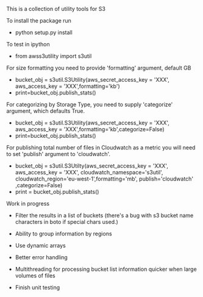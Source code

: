 This is a collection of utility tools for S3 

To install the package run
- python setup.py install

To test in ipython

- from awss3utility import s3util


For size formatting you need to provide 'formatting' argument, default GB

- bucket_obj = s3util.S3Utility(aws_secret_access_key = 'XXX', aws_access_key = 'XXX',formatting='kb')
- print=bucket_obj.publish_stats()

For categorizing by Storage Type, you need to supply 'categorize' argument, which defaults True.
- bucket_obj = s3util.S3Utility(aws_secret_access_key = 'XXX', aws_access_key = 'XXX',formatting='kb',categorize=False)
- print=bucket_obj.publish_stats()

For publishing total number of files in Cloudwatch as a metric you will need to set 'publish' argument to 'cloudwatch'.
- bucket_obj = s3util.S3Utilty(aws_secret_access_key = 'XXX', aws_access_key = 'XXX', cloudwatch_namespace='s3util', cloudwatch_region='eu-west-1',formatting='mb', publish='cloudwatch' ,categorize=False)
- print = bucket_obj.publish_stats()


Work in progress
- Filter the results in a list of buckets (there's a bug with s3 bucket name characters in boto if special chars used.)
- Ability to group information by regions

- Use dynamic arrays
- Better error handling
- Multithreading for processing bucket list information quicker when large volumes of files
- Finish unit testing	

